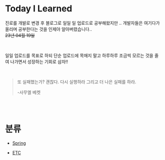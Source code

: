 # Today I Learned 
진로를 개발로 변경 후 블로그로 일일 일 업로드로 공부해왔지만 .. 개발자들은 여기다가 올리며 공부한다는 것을 인제야 알아버렸습니다.. 
<br>
~~23년 04월 19일~~

<br>

일일 업로드를 목표로 하되 단순 업로드에 목매지 말고 하루하루 조금씩 모르는 것을 줄여 나가면서 성장하는 기회로 삼자!!

<br>

>또 실패했는가? 괜찮다. 다시 실행하라 그리고 더 나은 실패를 하라.
>
>-사무엘  베켓
<br>

</br>


# 분류

- [Spring](./Spring/Spring.md)

- [ETC](./ETC/Etc.md)

